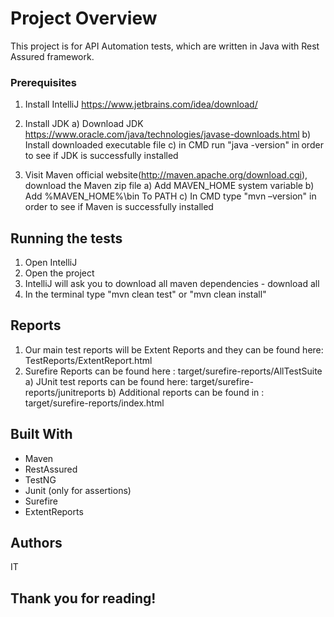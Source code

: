 
# Project Overview

This project is for API Automation tests, which are written in Java with Rest Assured framework.



### Prerequisites

1. Install IntelliJ https://www.jetbrains.com/idea/download/

3. Install JDK 
a) Download JDK https://www.oracle.com/java/technologies/javase-downloads.html
b) Install downloaded executable file
c) in CMD run "java -version" in order to see if JDK is successfully installed

4. Visit Maven official website(http://maven.apache.org/download.cgi), download the Maven zip file
a) Add MAVEN_HOME system variable
b) Add %MAVEN_HOME%\bin To PATH
c) In CMD type "mvn –version" in order to see if Maven is successfully installed



## Running the tests

1. Open IntelliJ 
2. Open the project
3. IntelliJ will ask you to download all maven dependencies - download all
3. In the terminal type "mvn clean test" or "mvn clean install"

## Reports

1. Our main test reports will be Extent Reports and they can be found here: TestReports/ExtentReport.html
2. Surefire Reports can be found here : target/surefire-reports/AllTestSuite
a) JUnit test reports can be found here: target/surefire-reports/junitreports
b) Additional reports can be found in : target/surefire-reports/index.html



## Built With

* Maven
* RestAssured
* TestNG
* Junit (only for assertions)
* Surefire
* ExtentReports


## Authors

IT



## Thank you for reading! 

